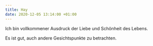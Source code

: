```yaml
---
title: Hay
date: 2020-12-05 13:14:00 +01:00
---
```


Ich bin vollkommener Ausdruck der Liebe und Schönheit des Lebens.

Es ist gut, auch andere Gesichtspunkte zu betrachten.